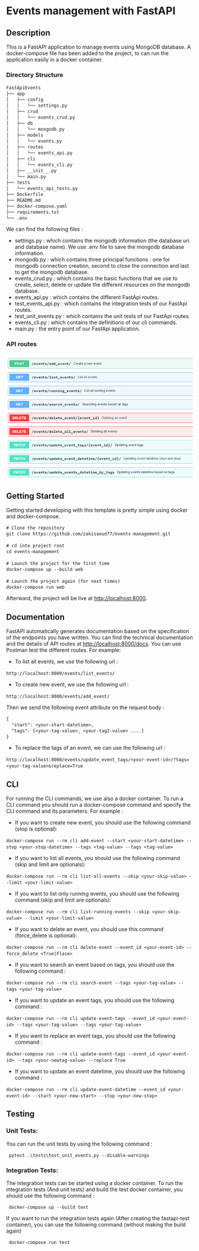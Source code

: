 # Events management with FastAPI


##  Description

This is a FastAPI application to manage events using MongoDB database.
A docker-compose file has been added to the project, to can run the application easily in a docker container.
###  Directory Structure
```
FastApiEvents
├── app
│   ├── config
│   │   └── settings.py
│   ├── crud
│   │   └── events_crud.py
│   ├── db
│   │   └── mongodb.py
│   ├── models
│   │   └── events.py
│   ├── routes
│   │   └── events_api.py
│   ├── cli
│   │   └── events_cli.py
│   ├── __init__.py
│   └── main.py
├── tests
│   └── events_api_tests.py
├── Dockerfile
├── README.md
├── docker-compose.yaml
├── requirements.txt
└── .env
```
We can find the following files :
- settings.py : which contains the mongodb information (the database uri and database name). We use .env file to save the mongodb database information.
- mongodb.py : which contains three principal functions : one for mongodb connection creation, second to close the connection and last to get the mongodb database.
- events_crud.py : which contains the basic functions that we use to create, select, delete or update the different resources on the mongodb database.
- events_api.py : which contains the different FastApi routes.
- test_events_api.py : which contains the integration tests of our FastApi routes.
- test_unit_events.py : which contains the unit tests of our FastApi routes.
- events_cli.py : which contains the definitions of our cli commands.
- main.py : the entry point of our FastApi application.

###  API routes

![img.png](img.png)

##  Getting Started

Getting started developing with this template is pretty simple using docker and docker-compose.

```shell script
# Clone the repository
git clone https://github.com/zakisaoud77/events-management.git

# cd into project root
cd events-management

# Launch the project for the first time
docker-compose up --build web

# Launch the project again (for next times)
docker-compose run web
```

Afterward, the project will be live at [http://localhost:8000](http://localhost:8000).

## Documentation

FastAPI automatically generates documentation based on the specification of the endpoints you have written. You can find the technical documentation and the details of API routes at [http://localhost:8000/docs](http://localhost:5000/docs).
You can use Postman test the different routes.
For example:

- To list all events, we use the following url :

```http://localhost:8000/events/list_events/  ```

- To create new event, we use the following url :

```http://localhost:8000/events/add_event/```

Then we send the following event attribute on the request body :
```
{
  "start": <your-start-datetime>,
  "tags": [<your-tag-value>, <your-tag2-value> ....]
}
```
- To replace the tags of an event, we can use the following url :

```http://localhost:8000/events/update_event_tags/<your-event-id>/?tags=<your-tag-value>&replace=True```

## CLI
For running the CLI commands, we use also a docker container. To run a CLI command you should run a docker-compose command and specify the CLI command and its parameters.
For example :

- If you want to create new event, you should use the following command (stop is optional):

```docker-compose run --rm cli add-event --start <your-start-datetime> --stop <your-stop-datetime> --tags <tag-value> --tags <tag-value>```

- If you want to list all events, you should use the following command (skip and limit are optionals):

```docker-compose run --rm cli list-all-events --skip <your-skip-value> --limit <your-limit-value>```

- If you want to list only running events, you should use the following command (skip and limit are optionals):

```docker-compose run --rm cli list-running-events --skip <your-skip-value> --limit <your-limit-value>```

- If you want to delete an event, you should use this command (force_delete is optional):

```docker-compose run --rm cli delete-event --event_id <your-event-id> --force_delete <True|Flase>```

- If you want to search an event based on tags, you should use the following command :

```docker-compose run --rm cli search-event --tags <your-tag-value> --tags <your-tag-value>```

- If you want to update an event tags, you should use the following command :

```docker-compose run --rm cli update-event-tags --event_id <your-event-id> --tags <your-tag-value> --tags <your-tag-value>```

- If you want to replace an event tags, you should use the following command :

```docker-compose run --rm cli update-event-tags --event_id <your-event-id> --tags <your-newtag-value> --replace True```

- If you want to update an event datetime, you should use the following command :

```docker-compose run --rm cli update-event-datetime --event_id <your-event-id> --start <your-new-start> --stop <your-new-stop>```


## Testing
### Unit Tests:
You can run the unit tests by using the following command :

<pre><code> pytest .\tests\test_unit_events.py --disable-warnings</code></pre>

### Integration Tests:
The integration tests can be started using a docker container. To run the integration tests (And unit tests) and build the test docker container, you should use the following command :
<pre><code> docker-compose up --build test  </code></pre>
If you want to run the integration tests again (After creating the fastapi-test container), you can use the following command (without making the build again)
<pre><code> docker-compose run test </code></pre>


